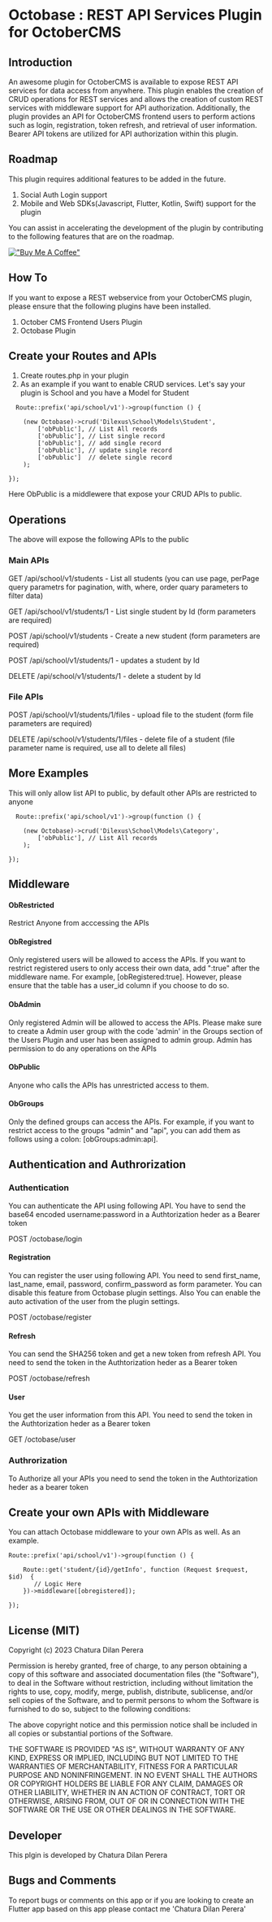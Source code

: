 
 # Octobase : REST API Services Plugin for OctoberCMS

## Introduction
An awesome  plugin for OctoberCMS is available to expose REST API services for data access from anywhere. This plugin enables the creation of CRUD operations for REST services and allows the creation of custom REST services with middleware support for API authorization. Additionally, the plugin provides an API for OctoberCMS frontend users to perform actions such as login, registration, token refresh, and retrieval of user information. Bearer API tokens are utilized for API authorization within this plugin.

## Roadmap
This plugin requires additional features to be added in the future.

1. Social Auth Login support
2. Mobile and Web SDKs(Javascript, Flutter, Kotlin, Swift) support for the plugin

You can assist in accelerating the development of the plugin by contributing to the following features that are on the roadmap.

[!["Buy Me A Coffee"](https://www.buymeacoffee.com/assets/img/custom_images/orange_img.png)](https://www.buymeacoffee.com/bcdperera)


##  How To
If you want to expose a REST webservice from your OctoberCMS plugin, please ensure that the following plugins have been installed.
1. October CMS Frontend Users Plugin
2. Octobase Plugin

## Create your Routes and APIs
1. Create routes.php in your plugin
2. As an example if you want to enable CRUD services. Let's say your plugin is School and you have a Model for Student

```
  Route::prefix('api/school/v1')->group(function () {

    (new Octobase)->crud('Dilexus\School\Models\Student',
        ['obPublic'], // List All records
        ['obPublic'], // List single record
        ['obPublic'], // add single record
        ['obPublic'], // update single record
        ['obPublic']  // delete single record
    );

});

 ```

Here ObPublic is a middlewere that expose your CRUD APIs to public.

## Operations

The above will expose the following APIs to the public

### Main APIs

GET     /api/school/v1/students       - List all students (you can use page, perPage query parametrs for pagination, with, where, order quary parameters to filter data)

GET     /api/school/v1/students/1     - List single student by Id (form parameters are required)

POST    /api/school/v1/students      - Create a new student (form parameters are required)

POST    /api/school/v1/students/1    - updates a student by Id

DELETE  /api/school/v1/students/1  - delete a student by Id

### File APIs

POST    /api/school/v1/students/1/files    - upload file to the student (form file parameters are required)

DELETE    /api/school/v1/students/1/files    - delete file of a student (file parameter name is required, use all to delete all files)


## More Examples

This will only allow list API to public, by default other APIs are restricted to anyone

```
  Route::prefix('api/school/v1')->group(function () {

    (new Octobase)->crud('Dilexus\School\Models\Category',
        ['obPublic'], // List All records
    );

});

 ```


## Middleware

#### ObRestricted
Restrict Anyone from acccessing the APIs

#### ObRegistred
Only registered users will be allowed to access the APIs. If you want to restrict registered users to only access their own data, add ":true" after the middleware name. For example, [obRegistered:true]. However, please ensure that the table has a user_id column if you choose to do so.

#### ObAdmin
Only registered Admin will be allowed to access the APIs. Please make sure to create a Admin user group with the code 'admin' in the Groups section of the Users Plugin and user has been assigned to admin group. Admin has permission to do any operations on the APIs

#### ObPublic
Anyone who calls the APIs has unrestricted access to them.

#### ObGroups
Only the defined groups can access the APIs. For example, if you want to restrict access to the groups "admin" and "api", you can add them as follows using a colon: [obGroups:admin:api].

## Authentication and Authrorization

### Authentication
You can authenticate the API using following API. You have to send the base64 encoded username:password in a Authtorization heder as a Bearer token

POST /octobase/login

#### Registration
You can register the user using following API. You need to send first_name, last_name, email, password, confirm_password as form parameter. You can disable this feature from Octobase plugin settings. Also You can enable the auto activation of the user from the plugin settings.

POST /octobase/register

#### Refresh
You can send the SHA256 token and get a new token from refresh API. You need to send the token in the Authtorization heder as a Bearer token

POST /octobase/refresh

#### User
You get the user information from this API. You need to send the token in the Authtorization heder as a Bearer token

GET /octobase/user

### Authrorization
To Authorize all your APIs you need to send the token in the Authtorization heder as a bearer token

## Create your own APIs with Middleware
You can attach Octobase middleware to your own APIs as well. As an example.

```
Route::prefix('api/school/v1')->group(function () {

    Route::get('student/{id}/getInfo', function (Request $request, $id)  {
       // Logic Here
    })->middleware([obregistered]);

});

```

##  License (MIT)

Copyright (c) 2023 Chatura Dilan Perera

Permission is hereby granted, free of charge, to any person obtaining a copy of
this software and associated documentation files (the "Software"), to deal in
the Software without restriction, including without limitation the rights to
use, copy, modify, merge, publish, distribute, sublicense, and/or sell copies
of the Software, and to permit persons to whom the Software is furnished to do
so, subject to the following conditions:

The above copyright notice and this permission notice shall be included in all
copies or substantial portions of the Software.

THE SOFTWARE IS PROVIDED "AS IS", WITHOUT WARRANTY OF ANY KIND, EXPRESS OR
IMPLIED, INCLUDING BUT NOT LIMITED TO THE WARRANTIES OF MERCHANTABILITY,
FITNESS FOR A PARTICULAR PURPOSE AND NONINFRINGEMENT. IN NO EVENT SHALL THE
AUTHORS OR COPYRIGHT HOLDERS BE LIABLE FOR ANY CLAIM, DAMAGES OR OTHER
LIABILITY, WHETHER IN AN ACTION OF CONTRACT, TORT OR OTHERWISE, ARISING FROM,
OUT OF OR IN CONNECTION WITH THE SOFTWARE OR THE USE OR OTHER DEALINGS IN THE
SOFTWARE.

## Developer
This plgin is developed by Chatura Dilan Perera

## Bugs and Comments
To report bugs or comments on this app or if you are looking to create an Flutter app based on this app please contact me 'Chatura Dilan Perera'
